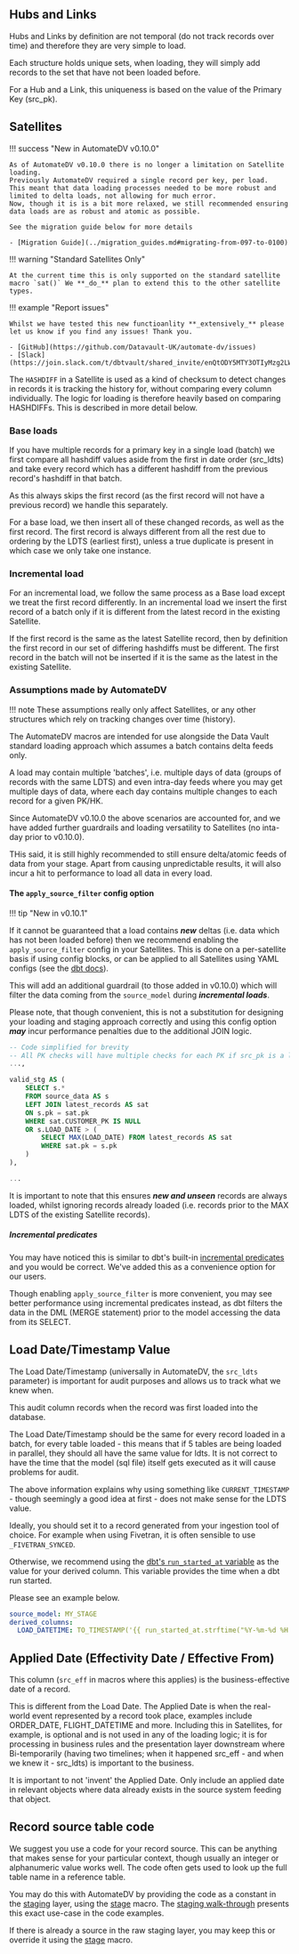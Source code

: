 ## Hubs and Links

Hubs and Links by definition are not temporal (do not track records over time) and therefore they are very simple to load.

Each structure holds unique sets, when loading, they will simply add records to the set that have not been loaded before.

For a Hub and a Link, this uniqueness is based on the value of the Primary Key (src_pk).

## Satellites

!!! success "New in AutomateDV v0.10.0"

    As of AutomateDV v0.10.0 there is no longer a limitation on Satellite loading. 
    Previously AutomateDV required a single record per key, per load. 
    This meant that data loading processes needed to be more robust and limited to delta loads, not allowing for much error.
    Now, though it is is a bit more relaxed, we still recommended ensuring data loads are as robust and atomic as possible. 

    See the migration guide below for more details
    
    - [Migration Guide](../migration_guides.md#migrating-from-097-to-0100)

!!! warning "Standard Satellites Only"

    At the current time this is only supported on the standard satellite macro `sat()` We **_do_** plan to extend this to the other satellite types. 

!!! example "Report issues"

    Whilst we have tested this new functioanlity **_extensively_** please let us know if you find any issues! Thank you.

    - [GitHub](https://github.com/Datavault-UK/automate-dv/issues)
    - [Slack](https://join.slack.com/t/dbtvault/shared_invite/enQtODY5MTY3OTIyMzg2LWJlZDMyNzM4YzAzYjgzYTY0MTMzNTNjN2EyZDRjOTljYjY0NDYyYzEwMTlhODMzNGY3MmU2ODNhYWUxYmM2NjA)

The `HASHDIFF` in a Satellite is used as a kind of checksum to detect changes in records it is tracking the history for, 
without comparing every column individually. The logic for loading is therefore heavily based on comparing HASHDIFFs. This is described
in more detail below.

### Base loads

If you have multiple records for a primary key in a single load (batch) we first compare all hashdiff values aside 
from the first in date order (src_ldts) and take every record which has a different hashdiff from the previous record's hashdiff in that batch. 

As this always skips the first record (as the first record will not have a previous record) we handle this separately.

For a base load, we then insert all of these changed records, as well as the first record. 
The first record is always different from all the rest due to ordering by the LDTS (earliest first), 
unless a true duplicate is present in which case we only take one instance. 

### Incremental load

For an incremental load, we follow the same process as a Base load except we treat the first record differently. In an incremental load we
insert the first record of a batch only if it is different from the latest record in the existing Satellite. 

If the first record is the same as the latest Satellite record, then by definition the first record in our set of differing hashdiffs must be different.
The first record in the batch will not be inserted if it is the same as the latest in the existing Satellite.


### Assumptions made by AutomateDV

!!! note 
    These assumptions really only affect Satellites, or any other structures which rely on tracking changes over time (history).

The AutomateDV macros are intended for use alongside the Data Vault standard loading approach which assumes a batch contains delta feeds only.

A load may contain multiple 'batches', i.e. multiple days of data (groups of records with the same LDTS) and even intra-day feeds where
you may get multiple days of data, where each day contains multiple changes to each record for a given PK/HK.

Since AutomateDV v0.10.0 the above scenarios are accounted for, and we have added further guardrails and loading versatility to Satellites (no inta-day prior to v0.10.0).

THis said, it is still highly recommended to still ensure delta/atomic feeds of data from your stage. Apart from causing unpredictable results, it will also incur a hit to performance 
to load all data in every load. 

#### The `apply_source_filter` config option

!!! tip "New in v0.10.1"

If it cannot be guaranteed that a load contains **_new_** deltas (i.e. data which has not been loaded before) then we recommend enabling the
`apply_source_filter` config in your Satellites. This is done on a per-satellite basis if using config blocks, or can be applied to all Satellites
using YAML configs (see the [dbt docs](https://docs.getdbt.com/reference/model-configs#configuring-models)).

This will add an additional guardrail (to those added in v0.10.0) which will filter the data coming from the `source_model` during **_incremental loads_**.

Please note, that though convenient, this is not a substitution for designing your loading and staging approach correctly and using this
config option **_may_** incur performance penalties due to the additional JOIN logic.

```sql
-- Code simplified for brevity
-- All PK checks will have multiple checks for each PK if src_pk is a list (composite PK)
...,

valid_stg AS (
    SELECT s.*
    FROM source_data AS s
    LEFT JOIN latest_records AS sat
    ON s.pk = sat.pk 
    WHERE sat.CUSTOMER_PK IS NULL
    OR s.LOAD_DATE > (
        SELECT MAX(LOAD_DATE) FROM latest_records AS sat
        WHERE sat.pk = s.pk 
    )
),

...
```

It is important to note that this ensures **_new and unseen_** records are always loaded, whilst ignoring records already loaded 
(i.e. records prior to the MAX LDTS of the existing Satellite records).

##### Incremental predicates

You may have noticed this is similar to dbt's built-in [incremental predicates](https://docs.getdbt.com/docs/build/incremental-models#about-incremental_predicates)
and you would be correct. We've added this as a convenience option for our users. 

Though enabling `apply_source_filter` is more convenient, you may see better performance using incremental predicates instead, as dbt filters the data in the DML (MERGE statement) 
prior to the model accessing the data from its SELECT.


## Load Date/Timestamp Value

The Load Date/Timestamp (universally in AutomateDV, the `src_ldts` parameter) is important for audit purposes and allows us to track what we knew when.

This audit column records when the record was first loaded into the database. 

The Load Date/Timestamp should be the same for every record loaded in a batch, for every table loaded - this means that if 5 tables are being loaded in parallel, 
they should all have the same value for ldts. It is not correct to have the time that the model (sql file) itself gets executed as it will cause problems for audit. 

The above information explains why using something like `CURRENT_TIMESTAMP` - though seemingly a good idea at first - does not make sense for the LDTS value. 

Ideally, you should set it to a record generated from your ingestion tool of choice. For example when using Fivetran, it is often sensible to use `_FIVETRAN_SYNCED`.

Otherwise, we recommend using the [dbt's `run_started_at` variable](https://docs.getdbt.com/reference/dbt-jinja-functions/run_started_at) as 
the value for your derived column. This variable provides the time when a dbt run started.



Please see an example below.

```yaml
source_model: MY_STAGE
derived_columns:
  LOAD_DATETIME: TO_TIMESTAMP('{{ run_started_at.strftime("%Y-%m-%d %H:%M:%S.%f") }}')
```

## Applied Date (Effectivity Date / Effective From)

This column (`src_eff` in macros where this applies) is the business-effective date of a record. 

This is different from the Load Date. The Applied Date is when the real-world event represented by a record took place, 
examples include ORDER_DATE, FLIGHT_DATETIME and more. Including this in Satellites, for example, is optional and is not
used in any of the loading logic; it is for processing in business rules and the presentation layer downstream where 
Bi-temporarily (having two timelines; when it happened src_eff - and when we knew it - src_ldts) is important to the 
business.

It is important to not 'invent' the Applied Date. Only include an applied date in relevant objects where data already 
exists in the source system feeding that object.

## Record source table code

We suggest you use a code for your record source. This can be anything that makes sense for your particular context,
though usually an integer or alphanumeric value works well. The code often gets used to look up the full table name in
a reference table.

You may do this with AutomateDV by providing the code as a constant in the [staging](../tutorial/tut_staging.md) layer, using
the [stage](../macros/index.md#stage) macro. The [staging walk-through](../tutorial/tut_staging.md) presents this exact use-case in
the code examples.

If there is already a source in the raw staging layer, you may keep this or override it using
the [stage](../macros/index.md#stage) macro.
